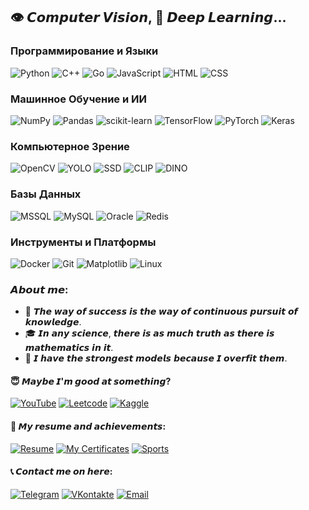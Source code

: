 ## 👁️ 𝘾𝙤𝙢𝙥𝙪𝙩𝙚𝙧 𝙑𝙞𝙨𝙞𝙤𝙣, 🧠 𝘿𝙚𝙚𝙥 𝙇𝙚𝙖𝙧𝙣𝙞𝙣𝙜...
### Программирование и Языки
![Python](https://img.shields.io/badge/Python-3776AB?style=for-the-badge&logo=python&logoColor=white)
![C++](https://img.shields.io/badge/C++-00599C?style=for-the-badge&logo=cplusplus&logoColor=white)
![Go](https://img.shields.io/badge/Go-00ADD8?style=for-the-badge&logo=go&logoColor=white)
![JavaScript](https://img.shields.io/badge/JavaScript-F7DF1E?style=for-the-badge&logo=javascript&logoColor=black)
![HTML](https://img.shields.io/badge/HTML-E34F26?style=for-the-badge&logo=html5&logoColor=white)
![CSS](https://img.shields.io/badge/CSS-1572B6?style=for-the-badge&logo=css3&logoColor=white)

### Машинное Обучение и ИИ
![NumPy](https://img.shields.io/badge/NumPy-013243?style=for-the-badge&logo=numpy&logoColor=white)
![Pandas](https://img.shields.io/badge/Pandas-2C2D72?style=for-the-badge&logo=pandas&logoColor=white)
![scikit-learn](https://img.shields.io/badge/scikit--learn-F7931E?style=for-the-badge&logo=scikit-learn&logoColor=white)
![TensorFlow](https://img.shields.io/badge/TensorFlow-FF6F00?style=for-the-badge&logo=tensorflow&logoColor=white)
![PyTorch](https://img.shields.io/badge/PyTorch-EE4C2C?style=for-the-badge&logo=pytorch&logoColor=white)
![Keras](https://img.shields.io/badge/Keras-D00000?style=for-the-badge&logo=keras&logoColor=white)

### Компьютерное Зрение
![OpenCV](https://img.shields.io/badge/OpenCV-5C3EE8?style=for-the-badge&logo=opencv&logoColor=white)
![YOLO](https://img.shields.io/badge/YOLO-00FFFF?style=for-the-badge&logo=yolo&logoColor=white)
![SSD](https://img.shields.io/badge/SSD-0e5c0d?style=for-the-badge&logo=ssd&logoColor=black)
![CLIP](https://img.shields.io/badge/CLIP-e5e5e5?style=for-the-badge&logo=clip&logoColor=black)
![DINO](https://img.shields.io/badge/DINO-04ff00?style=for-the-badge&logo=dino&logoColor=black)

### Базы Данных
![MSSQL](https://img.shields.io/badge/MSSQL-CC2927?style=for-the-badge&logo=microsoftsqlserver&logoColor=white)
![MySQL](https://img.shields.io/badge/MySQL-4479A1?style=for-the-badge&logo=mysql&logoColor=white)
![Oracle](https://img.shields.io/badge/Oracle-F80000?style=for-the-badge&logo=oracle&logoColor=white)
![Redis](https://img.shields.io/badge/Redis-DC382D?style=for-the-badge&logo=redis&logoColor=white)

### Инструменты и Платформы
![Docker](https://img.shields.io/badge/Docker-2496ED?style=for-the-badge&logo=docker&logoColor=white)
![Git](https://img.shields.io/badge/Git-F05032?style=for-the-badge&logo=git&logoColor=white)
![Matplotlib](https://img.shields.io/badge/Matplotlib-3776AB?style=for-the-badge&logo=matplotlib&logoColor=white)
![Linux](https://img.shields.io/badge/Linux-FCC624?style=for-the-badge&logo=linux&logoColor=black)

### 𝘼𝙗𝙤𝙪𝙩 𝙢𝙚:
- 🥇 𝙏𝙝𝙚 𝙬𝙖𝙮 𝙤𝙛 𝙨𝙪𝙘𝙘𝙚𝙨𝙨 𝙞𝙨 𝙩𝙝𝙚 𝙬𝙖𝙮 𝙤𝙛 𝙘𝙤𝙣𝙩𝙞𝙣𝙪𝙤𝙪𝙨 𝙥𝙪𝙧𝙨𝙪𝙞𝙩 𝙤𝙛 𝙠𝙣𝙤𝙬𝙡𝙚𝙙𝙜𝙚.
- 🎓 𝙄𝙣 𝙖𝙣𝙮 𝙨𝙘𝙞𝙚𝙣𝙘𝙚, 𝙩𝙝𝙚𝙧𝙚 𝙞𝙨 𝙖𝙨 𝙢𝙪𝙘𝙝 𝙩𝙧𝙪𝙩𝙝 𝙖𝙨 𝙩𝙝𝙚𝙧𝙚 𝙞𝙨 𝙢𝙖𝙩𝙝𝙚𝙢𝙖𝙩𝙞𝙘𝙨 𝙞𝙣 𝙞𝙩.
- 🤣 𝙄 𝙝𝙖𝙫𝙚 𝙩𝙝𝙚 𝙨𝙩𝙧𝙤𝙣𝙜𝙚𝙨𝙩 𝙢𝙤𝙙𝙚𝙡𝙨 𝙗𝙚𝙘𝙖𝙪𝙨𝙚 𝙄 𝙤𝙫𝙚𝙧𝙛𝙞𝙩 𝙩𝙝𝙚𝙢.

#### 😇 𝙈𝙖𝙮𝙗𝙚 𝙄'𝙢 𝙜𝙤𝙤𝙙 𝙖𝙩 𝙨𝙤𝙢𝙚𝙩𝙝𝙞𝙣𝙜?

<p>
    <a href="https://www.youtube.com/@Antonoof" target="_blank"><img alt="YouTube" src="https://img.shields.io/badge/YouTube-FF0000?style=for-the-badge&logo=youtube&logoColor=white"/></a>
    <a href="https://leetcode.com/u/antonoof/" target="_blank"><img alt="Leetcode" src="https://img.shields.io/badge/Leetcode-FFA116?style=for-the-badge&logo=leetcode&logoColor=white"/></a>
    <a href="https://www.kaggle.com/antonoof" target="_blank"><img alt="Kaggle" src="https://img.shields.io/badge/Kaggle-20BEFF?style=for-the-badge&logo=kaggle&logoColor=white"/></a>
</p>

#### 📑 𝙈𝙮 𝙧𝙚𝙨𝙪𝙢𝙚 𝙖𝙣𝙙 𝙖𝙘𝙝𝙞𝙚𝙫𝙚𝙢𝙚𝙣𝙩𝙨:

<p>
    <a href="https://github.com/Antonoof/antonoof/blob/main/resume.pdf" target="_blank"><img alt="Resume" src="https://img.shields.io/badge/Resume-00599c?style=for-the-badge&logo=resume&logoColor=white"/></a>
    <a href="https://github.com/Antonoof/my-certificates" target="_blank"><img alt="My Certificates" src="https://img.shields.io/badge/Certificates-00599c?style=for-the-badge&logo=github&logoColor=white"/></a>
    <a href="https://msrfinfo.ru/people/112512" target="_blank"><img alt="Sports" src="https://img.shields.io/badge/Sports-4285F4?style=for-the-badge&logo=sports&logoColor=white"/></a>
</p>

#### 📞 𝘾𝙤𝙣𝙩𝙖𝙘𝙩 𝙢𝙚 𝙤𝙣 𝙝𝙚𝙧𝙚:

<p>
    <a href="https://t.me/Tem04kant" target="_blank"><img alt="Telegram" src="https://img.shields.io/badge/Telegram-26A5E4?style=for-the-badge&logo=telegram&logoColor=white"/></a>
    <a href="https://vk.com/antonoof" target="_blank"><img alt="VKontakte" src="https://img.shields.io/badge/VKontakte-4C75A3?style=for-the-badge&logo=vk&logoColor=white"/></a>
    <a href="mailto:artem.antonov.cv@bk.ru" target="_blank"><img alt="Email" src="https://img.shields.io/badge/Email-00599c?style=for-the-badge&logo=gmail&logoColor=white"/></a>
</p>
